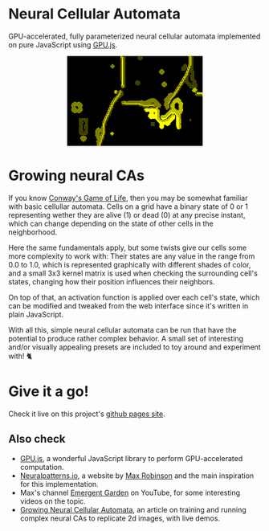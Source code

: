 # Neural Cellular Automata
GPU-accelerated, fully parameterized neural cellular automata implemented on pure JavaScript using [GPU.js](https://gpu.rocks).
<p align="center">
<img src="./.readme/slime.png"/>
</p>

# Growing neural CAs
If you know [Conway's Game of Life](https://en.wikipedia.org/wiki/Conway%27s_Game_of_Life), then you may be somewhat familiar with basic cellullar automata. Cells on a grid have a binary state of 0 or 1 representing wether they are alive (1) or dead (0) at any precise instant, which can change depending on the state of other cells in the neighborhood. 

Here the same fundamentals apply, but some twists give our cells some more complexity to work with: Their states are any value in the range from 0.0 to 1.0, which is represented graphically with different shades of color, and a small 3x3 kernel matrix is used when checking the surrounding cell's states, changing how their position influences their neighbors.

On top of that, an activation function is applied over each cell's state, which can be modified and tweaked from the web interface since it's written in plain JavaScript.

With all this, simple neural cellular automata can be run that have the potential to produce rather complex behavior. A small set of interesting and/or visually appealing presets are included to toy around and experiment with! 🐈

# Give it a go!
Check it live on this project's [github pages site](https://luisboto.github.io/NeuralCellularAutomata/).

## Also check
* [GPU.js](https://github.com/gpujs/gpu.js), a wonderful JavaScript library to perform GPU-accelerated computation.
* [Neuralpatterns.io](https://neuralpatterns.io), a website by [Max Robinson](https://github.com/MaxRobinsonTheGreat/NeuralPatterns) and the main inspiration for this implementation.
* Max's channel [Emergent Garden](https://www.youtube.com/@EmergentGarden/videos) on YouTube, for some interesting videos on the topic.
* [Growing Neural Cellular Automata](https://distill.pub/2020/growing-ca/), an article on training and running complex neural CAs to replicate 2d images, with live demos.

